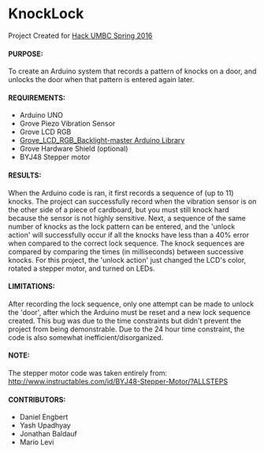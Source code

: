 # KnockLock
Project Created for [Hack UMBC Spring 2016](https://hackumbc.org/)

#### PURPOSE: ####
To create an Arduino system that records a pattern of knocks on a door, and unlocks the door when that pattern is entered again later.

#### REQUIREMENTS: ####
* Arduino UNO
* Grove Piezo Vibration Sensor
* Grove LCD RGB
* [Grove_LCD_RGB_Backlight-master Arduino Library](https://github.com/Seeed-Studio/Grove_LCD_RGB_Backlight)
* Grove Hardware Shield (optional)
* BYJ48 Stepper motor

#### RESULTS: ####
When the Arduino code is ran, it first records a sequence of (up to 11) knocks.  The project can successfully record when the vibration sensor is on the other side of a piece of cardboard, but you must still knock hard because the sensor is not highly sensitive.  Next, a sequence of the same number of knocks as the lock pattern can be entered, and the 'unlock action' will successfully occur if all the knocks have less than a 40% error when compared to the correct lock sequence.
The knock sequences are compared by comparing the times (in milliseconds) between successive knocks.
For this project, the 'unlock action' just changed the LCD's color, rotated a stepper motor, and turned on LEDs.

#### LIMITATIONS: ####
After recording the lock sequence, only one attempt can be made to unlock the 'door', after which the Arduino must be reset and a new lock sequence created.  This bug was due to the time constraints but didn't prevent the project from being demonstrable.  Due to the 24 hour time constraint, the code is also somewhat inefficient/disorganized.

#### NOTE: ####
The stepper motor code was taken entirely from: http://www.instructables.com/id/BYJ48-Stepper-Motor/?ALLSTEPS

#### CONTRIBUTORS: ####
* Daniel Engbert
* Yash Upadhyay
* Jonathan Baldauf
* Mario Levi
